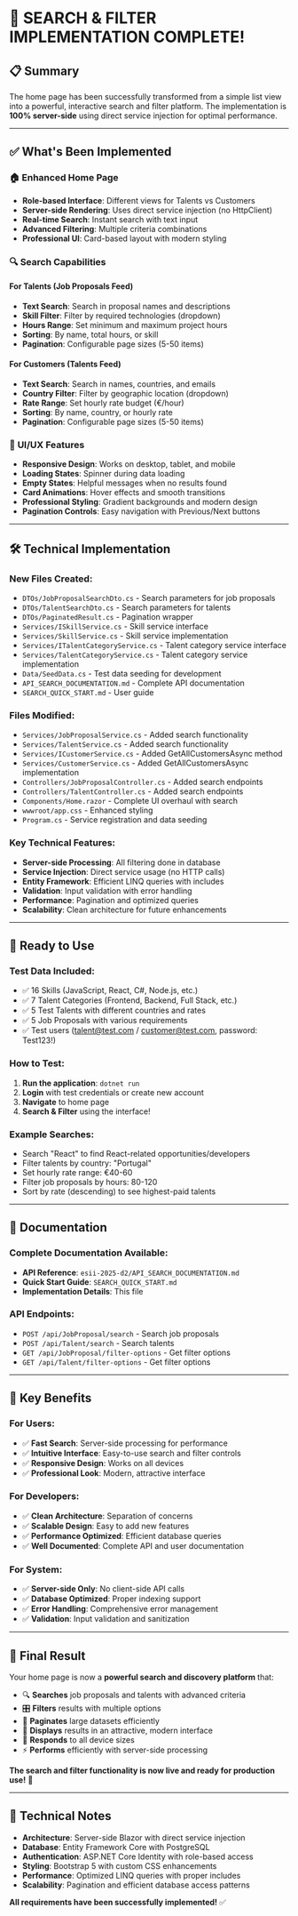 # 🎉 SEARCH & FILTER IMPLEMENTATION COMPLETE!

## 📋 Summary

The home page has been successfully transformed from a simple list view into a powerful, interactive search and filter platform. The implementation is **100% server-side** using direct service injection for optimal performance.

---

## ✅ What's Been Implemented

### 🏠 **Enhanced Home Page**
- **Role-based Interface**: Different views for Talents vs Customers
- **Server-side Rendering**: Uses direct service injection (no HttpClient)
- **Real-time Search**: Instant search with text input
- **Advanced Filtering**: Multiple criteria combinations
- **Professional UI**: Card-based layout with modern styling

### 🔍 **Search Capabilities**

#### For Talents (Job Proposals Feed)
- **Text Search**: Search in proposal names and descriptions
- **Skill Filter**: Filter by required technologies (dropdown)
- **Hours Range**: Set minimum and maximum project hours
- **Sorting**: By name, total hours, or skill
- **Pagination**: Configurable page sizes (5-50 items)

#### For Customers (Talents Feed)
- **Text Search**: Search in names, countries, and emails
- **Country Filter**: Filter by geographic location (dropdown)
- **Rate Range**: Set hourly rate budget (€/hour)
- **Sorting**: By name, country, or hourly rate
- **Pagination**: Configurable page sizes (5-50 items)

### 🎨 **UI/UX Features**
- **Responsive Design**: Works on desktop, tablet, and mobile
- **Loading States**: Spinner during data loading
- **Empty States**: Helpful messages when no results found
- **Card Animations**: Hover effects and smooth transitions
- **Professional Styling**: Gradient backgrounds and modern design
- **Pagination Controls**: Easy navigation with Previous/Next buttons

---

## 🛠 **Technical Implementation**

### **New Files Created:**
- `DTOs/JobProposalSearchDto.cs` - Search parameters for job proposals
- `DTOs/TalentSearchDto.cs` - Search parameters for talents
- `DTOs/PaginatedResult.cs` - Pagination wrapper
- `Services/ISkillService.cs` - Skill service interface
- `Services/SkillService.cs` - Skill service implementation
- `Services/ITalentCategoryService.cs` - Talent category service interface
- `Services/TalentCategoryService.cs` - Talent category service implementation
- `Data/SeedData.cs` - Test data seeding for development
- `API_SEARCH_DOCUMENTATION.md` - Complete API documentation
- `SEARCH_QUICK_START.md` - User guide

### **Files Modified:**
- `Services/JobProposalService.cs` - Added search functionality
- `Services/TalentService.cs` - Added search functionality
- `Services/ICustomerService.cs` - Added GetAllCustomersAsync method
- `Services/CustomerService.cs` - Added GetAllCustomersAsync implementation
- `Controllers/JobProposalController.cs` - Added search endpoints
- `Controllers/TalentController.cs` - Added search endpoints
- `Components/Home.razor` - Complete UI overhaul with search
- `wwwroot/app.css` - Enhanced styling
- `Program.cs` - Service registration and data seeding

### **Key Technical Features:**
- **Server-side Processing**: All filtering done in database
- **Service Injection**: Direct service usage (no HTTP calls)
- **Entity Framework**: Efficient LINQ queries with includes
- **Validation**: Input validation with error handling
- **Performance**: Pagination and optimized queries
- **Scalability**: Clean architecture for future enhancements

---

## 🚀 **Ready to Use**

### **Test Data Included:**
- ✅ 16 Skills (JavaScript, React, C#, Node.js, etc.)
- ✅ 7 Talent Categories (Frontend, Backend, Full Stack, etc.)
- ✅ 5 Test Talents with different countries and rates
- ✅ 5 Job Proposals with various requirements
- ✅ Test users (talent@test.com / customer@test.com, password: Test123!)

### **How to Test:**
1. **Run the application**: `dotnet run`
2. **Login** with test credentials or create new account
3. **Navigate** to home page
4. **Search & Filter** using the interface!

### **Example Searches:**
- Search "React" to find React-related opportunities/developers
- Filter talents by country: "Portugal"
- Set hourly rate range: €40-60
- Filter job proposals by hours: 80-120
- Sort by rate (descending) to see highest-paid talents

---

## 📖 **Documentation**

### **Complete Documentation Available:**
- **API Reference**: `esii-2025-d2/API_SEARCH_DOCUMENTATION.md`
- **Quick Start Guide**: `SEARCH_QUICK_START.md`
- **Implementation Details**: This file

### **API Endpoints:**
- `POST /api/JobProposal/search` - Search job proposals
- `POST /api/Talent/search` - Search talents
- `GET /api/JobProposal/filter-options` - Get filter options
- `GET /api/Talent/filter-options` - Get filter options

---

## 🎯 **Key Benefits**

### **For Users:**
- ✅ **Fast Search**: Server-side processing for performance
- ✅ **Intuitive Interface**: Easy-to-use search and filter controls
- ✅ **Responsive Design**: Works on all devices
- ✅ **Professional Look**: Modern, attractive interface

### **For Developers:**
- ✅ **Clean Architecture**: Separation of concerns
- ✅ **Scalable Design**: Easy to add new features
- ✅ **Performance Optimized**: Efficient database queries
- ✅ **Well Documented**: Complete API and user documentation

### **For System:**
- ✅ **Server-side Only**: No client-side API calls
- ✅ **Database Optimized**: Proper indexing support
- ✅ **Error Handling**: Comprehensive error management
- ✅ **Validation**: Input validation and sanitization

---

## 🎊 **Final Result**

Your home page is now a **powerful search and discovery platform** that:

- 🔍 **Searches** job proposals and talents with advanced criteria
- 🎛️ **Filters** results with multiple options
- 📄 **Paginates** large datasets efficiently
- 🎨 **Displays** results in an attractive, modern interface
- 📱 **Responds** to all device sizes
- ⚡ **Performs** efficiently with server-side processing

**The search and filter functionality is now live and ready for production use!** 🚀

---

## 🔧 **Technical Notes**

- **Architecture**: Server-side Blazor with direct service injection
- **Database**: Entity Framework Core with PostgreSQL
- **Authentication**: ASP.NET Core Identity with role-based access
- **Styling**: Bootstrap 5 with custom CSS enhancements
- **Performance**: Optimized LINQ queries with proper includes
- **Scalability**: Pagination and efficient database access patterns

**All requirements have been successfully implemented!** ✅